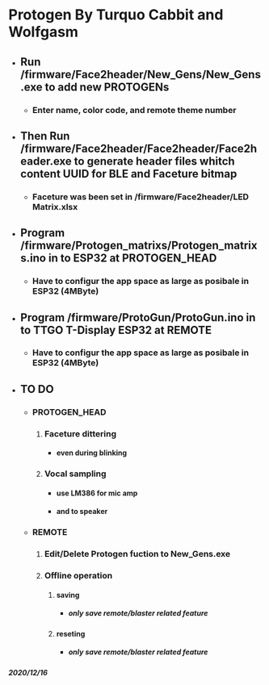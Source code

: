 # Protogen By Turquo Cabbit and Wolfgasm

* ## Run /firmware/Face2header/New_Gens/New_Gens.exe to add new PROTOGENs
    * ### Enter name, color code, and remote theme number

* ## Then Run /firmware/Face2header/Face2header/Face2header.exe to generate header files whitch content UUID for BLE and Faceture bitmap
    * ### Faceture was been set in /firmware/Face2header/LED Matrix.xlsx

* ## Program /firmware/Protogen_matrixs/Protogen_matrixs.ino in to ESP32 at PROTOGEN_HEAD
    * ### Have to configur the app space as large as posibale in ESP32 (4MByte)

* ## Program /firmware/ProtoGun/ProtoGun.ino in to TTGO T-Display ESP32 at REMOTE
    * ### Have to configur the app space as large as posibale in ESP32 (4MByte)


* ## TO DO
    * ### PROTOGEN_HEAD
        1. ### Faceture dittering
            * #### even during blinking
        2. ### Vocal sampling
            * #### use LM386 for mic amp
            * #### and to speaker

    * ### REMOTE
        1. ### Edit/Delete Protogen fuction to New_Gens.exe
        2. ### Offline operation
            1. #### saving
                * ##### only save remote/blaster related feature
            2. #### reseting
                * ##### only save remote/blaster related feature

#####  2020/12/16
